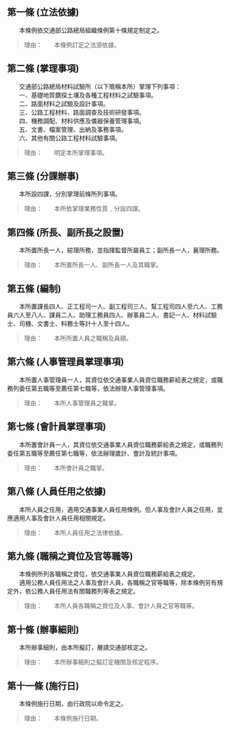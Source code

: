 第一條 (立法依據)
-----------------
　　本條例依交通部公路總局組織條例第十條規定制定之。  
> 理由：　　本條例訂定之法源依據。



第二條 (掌理事項)
-----------------
　　交通部公路總局材料試驗所（以下簡稱本所）掌理下列事項：  
　　一、基礎地質鑽探土壤及各種工程材料之試驗事項。  
　　二、路面材料之試驗及設計事項。  
　　三、公路工程材料、路面調查及技術研發事項。  
　　四、機務調配、材料供應及儀器保養管理事項。  
　　五、文書、檔案管理、出納及事務事項。  
　　六、其他有關公路工程材料試驗事項。  
> 理由：　　明定本所掌理事項。



第三條 (分課辦事)
-----------------
　　本所設四課，分別掌理前條所列事項。  
> 理由：　　本所依掌理業務性質﹐分設四課。



第四條 (所長、副所長之設置)
---------------------------
　　本所置所長一人，綜理所務，並指揮監督所屬員工；副所長一人，襄理所務。  
> 理由：　　本所置所長一人、副所長一人及其職掌。



第五條 (編制)
-------------
　　本所置課長四人、正工程司一人、副工程司三人、幫工程司四人至六人、工務員六人至八人、課員二人、助理工務員四人、辦事員二人、書記一人、材料試驗士、司機、文書士、料務士等計十人至十四人。  
> 理由：　　本所所置人員之職稱及員額。



第六條 (人事管理員掌理事項)
---------------------------
　　本所置人事管理員一人，其資位依交通事業人員資位職務薪給表之規定，或職務列委任第五職等至薦任第七職等，依法辦理人事管理事項。  
> 理由：　　本所人事管理員之職掌。



第七條 (會計員掌理事項)
-----------------------
　　本所置會計員一人，其資位依交通事業人員資位職務薪給表之規定，或職務列委任第五職等至薦任第七職等，依法辦理歲計、會計及統計事項。  
> 理由：　　本所會計員之職掌。



第八條 (人員任用之依據)
-----------------------
　　本所人員之任用，適用交通事業人員任用條例。但人事及會計人員之任用，並應適用人事及會計人員任用相關規定。  
> 理由：　　本所人員任用之法律依據。



第九條 (職稱之資位及官等職等)
-----------------------------
　　本條例所列各職稱之資位，依交通事業人員資位職務薪給表之規定。  
　　適用公務人員任用法之人事及會計人員，各職稱之官等職等，除本條例另有規定外，依公務人員任用法有關職務列等表之規定。  
> 理由：　　本所人員各職稱之資位及人事、會計人員之官等職等。



第十條 (辦事細則)
-----------------
　　本所辦事細則，由本所擬訂，層請交通部核定之。  
> 理由：　　本所辦事細則之擬訂定機關及核定程序。



第十一條 (施行日)
-----------------
　　本條例施行日期，由行政院以命令定之。  
> 理由：　　本條例施行日期。